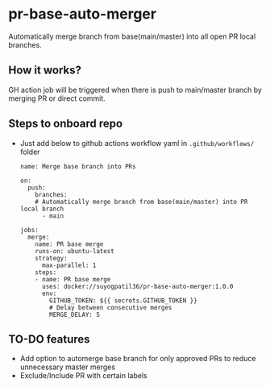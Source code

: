 # pr-base-auto-merger
Automatically merge branch from base(main/master) into all open PR local branches.

## How it works?
GH action job will be triggered when there is push to main/master branch by merging PR or direct commit.

## Steps to onboard repo
- Just add below to github actions workflow yaml in `.github/workflows/` folder
  ```
  name: Merge base branch into PRs

  on:
    push:
      branches:
      # Automatically merge branch from base(main/master) into PR local branch
        - main

  jobs:
    merge:
      name: PR base merge
      runs-on: ubuntu-latest
      strategy:
        max-parallel: 1
      steps:
      - name: PR base merge
        uses: docker://suyogpatil36/pr-base-auto-merger:1.0.0
        env:
          GITHUB_TOKEN: ${{ secrets.GITHUB_TOKEN }}
          # Delay between consecutive merges
          MERGE_DELAY: 5
  ```

## TO-DO features
- Add option to automerge base branch for only approved PRs to reduce unnecessary master merges
- Exclude/Include PR with certain labels
